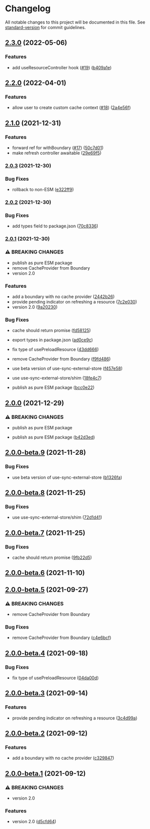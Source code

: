 # Changelog

All notable changes to this project will be documented in this file. See [standard-version](https://github.com/conventional-changelog/standard-version) for commit guidelines.

## [2.3.0](https://github.com/ecomfe/react-suspense-boundary/compare/v2.2.0...v2.3.0) (2022-05-06)


### Features

* add useResourceController hook ([#19](https://github.com/ecomfe/react-suspense-boundary/issues/19)) ([b409a1e](https://github.com/ecomfe/react-suspense-boundary/commit/b409a1ec99c1db431fa790d7e75f269b74381f9d))

## [2.2.0](https://github.com/ecomfe/react-suspense-boundary/compare/v2.1.0...v2.2.0) (2022-04-01)


### Features

* allow user to create custom cache context ([#18](https://github.com/ecomfe/react-suspense-boundary/issues/18)) ([2a4e56f](https://github.com/ecomfe/react-suspense-boundary/commit/2a4e56f7b027b041b799248a1334516e2a688158))

## [2.1.0](https://github.com/ecomfe/react-suspense-boundary/compare/v2.0.3...v2.1.0) (2021-12-31)


### Features

* forward ref for withBoundary ([#17](https://github.com/ecomfe/react-suspense-boundary/issues/17)) ([50c7d01](https://github.com/ecomfe/react-suspense-boundary/commit/50c7d0121686c81df25d6c193b53ab0eab3b3821))
* make refresh controller awaitable ([29e69f5](https://github.com/ecomfe/react-suspense-boundary/commit/29e69f5a02add1de5811ff84cb9594d5275839fe))

### [2.0.3](https://github.com/ecomfe/react-suspense-boundary/compare/v2.0.2...v2.0.3) (2021-12-30)


### Bug Fixes

* rollback to non-ESM ([e322ff9](https://github.com/ecomfe/react-suspense-boundary/commit/e322ff925c5c3c113863f7dbed503b1d23b23c67))

### [2.0.2](https://github.com/ecomfe/react-suspense-boundary/compare/v2.0.1...v2.0.2) (2021-12-30)


### Bug Fixes

* add types field to package.json ([70c8336](https://github.com/ecomfe/react-suspense-boundary/commit/70c8336ef490f13d8a60d9e6465d7494fecb43dd))

### [2.0.1](https://github.com/ecomfe/react-suspense-boundary/compare/v1.2.3...v2.0.1) (2021-12-30)


### ⚠ BREAKING CHANGES

* publish as pure ESM package
* remove CacheProvider from Boundary
* version 2.0

### Features

* add a boundary with no cache provider ([2442b26](https://github.com/ecomfe/react-suspense-boundary/commit/2442b26654a87edbad1021b8c53ca070cdaa0712))
* provide pending indicator on refreshing a resource ([7c2e030](https://github.com/ecomfe/react-suspense-boundary/commit/7c2e03051051a6ea0bf86a9219da27181f70e22d))
* version 2.0 ([9a20230](https://github.com/ecomfe/react-suspense-boundary/commit/9a20230c796a9bee28db06bb15d852c2840221ec))


### Bug Fixes

* cache should return promise ([fd58125](https://github.com/ecomfe/react-suspense-boundary/commit/fd58125524c8b8d5037aeefbad39a00c82a77eeb))
* export types in package.json ([ad0ce9c](https://github.com/ecomfe/react-suspense-boundary/commit/ad0ce9ce3b3e019b7a300d0772db2609ed16481c))
* fix type of usePreloadResource ([43dd666](https://github.com/ecomfe/react-suspense-boundary/commit/43dd6663a7e89a684210a726c2b8f53d97a0edef))
* remove CacheProvider from Boundary ([f9fd486](https://github.com/ecomfe/react-suspense-boundary/commit/f9fd486914a0752fcf5d48d91aa7fb992861c83f))
* use beta version of use-sync-external-store ([f457e58](https://github.com/ecomfe/react-suspense-boundary/commit/f457e584a4f9823420bed5ad4607b3b734958b48))
* use use-sync-external-store/shim ([18fe4c7](https://github.com/ecomfe/react-suspense-boundary/commit/18fe4c755177e276666f2a3c7789ecc1f79476a2))


* publish as pure ESM package ([bcc0e22](https://github.com/ecomfe/react-suspense-boundary/commit/bcc0e223ee5bb2e3d7656d48f05a140bdee42f24))

## [2.0.0](https://github.com/ecomfe/react-suspense-boundary/compare/v2.0.0-beta.9...v2.0.0) (2021-12-29)


### ⚠ BREAKING CHANGES

* publish as pure ESM package

* publish as pure ESM package ([b42d3ed](https://github.com/ecomfe/react-suspense-boundary/commit/b42d3edb7b8fc886fb9abc7550fea4d87ccdf5b4))

## [2.0.0-beta.9](https://github.com/ecomfe/react-suspense-boundary/compare/v2.0.0-beta.8...v2.0.0-beta.9) (2021-11-28)


### Bug Fixes

* use beta version of use-sync-external-store ([b1326fa](https://github.com/ecomfe/react-suspense-boundary/commit/b1326faae5454be80a1579613b6f581ee584d02c))

## [2.0.0-beta.8](https://github.com/ecomfe/react-suspense-boundary/compare/v2.0.0-beta.7...v2.0.0-beta.8) (2021-11-25)


### Bug Fixes

* use use-sync-external-store/shim ([72d1d41](https://github.com/ecomfe/react-suspense-boundary/commit/72d1d4139f0b679d8545296b6980e5244190bbcf))

## [2.0.0-beta.7](https://github.com/ecomfe/react-suspense-boundary/compare/v2.0.0-beta.6...v2.0.0-beta.7) (2021-11-25)


### Bug Fixes

* cache should return promise ([9fb22d5](https://github.com/ecomfe/react-suspense-boundary/commit/9fb22d5f4cae5da466e002eb7bd5f9ba64196f83))

## [2.0.0-beta.6](https://github.com/ecomfe/react-suspense-boundary/compare/v2.0.0-beta.5...v2.0.0-beta.6) (2021-11-10)

## [2.0.0-beta.5](https://github.com/ecomfe/react-suspense-boundary/compare/v2.0.0-beta.4...v2.0.0-beta.5) (2021-09-27)


### ⚠ BREAKING CHANGES

* remove CacheProvider from Boundary

### Bug Fixes

* remove CacheProvider from Boundary ([c4e6bcf](https://github.com/ecomfe/react-suspense-boundary/commit/c4e6bcf08ed5fff937ecf00ef9378572e1a40051))

## [2.0.0-beta.4](https://github.com/ecomfe/react-suspense-boundary/compare/v2.0.0-beta.3...v2.0.0-beta.4) (2021-09-18)


### Bug Fixes

* fix type of usePreloadResource ([04da00d](https://github.com/ecomfe/react-suspense-boundary/commit/04da00dbe2dd24fd20b3fa4dfb171530dcfacb33))

## [2.0.0-beta.3](https://github.com/ecomfe/react-suspense-boundary/compare/v2.0.0-beta.2...v2.0.0-beta.3) (2021-09-14)


### Features

* provide pending indicator on refreshing a resource ([3c4d99a](https://github.com/ecomfe/react-suspense-boundary/commit/3c4d99ac6081cdd7704eb9783ca898f1f41e4f14))

## [2.0.0-beta.2](https://github.com/ecomfe/react-suspense-boundary/compare/v2.0.0-beta.1...v2.0.0-beta.2) (2021-09-12)


### Features

* add a boundary with no cache provider ([c329847](https://github.com/ecomfe/react-suspense-boundary/commit/c32984738b1f8f704cc6d7dd22a4185a9e312d68))

## [2.0.0-beta.1](https://github.com/ecomfe/react-suspense-boundary/compare/v1.2.2...v2.0.0-beta.1) (2021-09-12)


### ⚠ BREAKING CHANGES

* version 2.0

### Features

* version 2.0 ([d5cfd64](https://github.com/ecomfe/react-suspense-boundary/commit/d5cfd64e3b065cf7c38be38d43da04b17e987b62))
